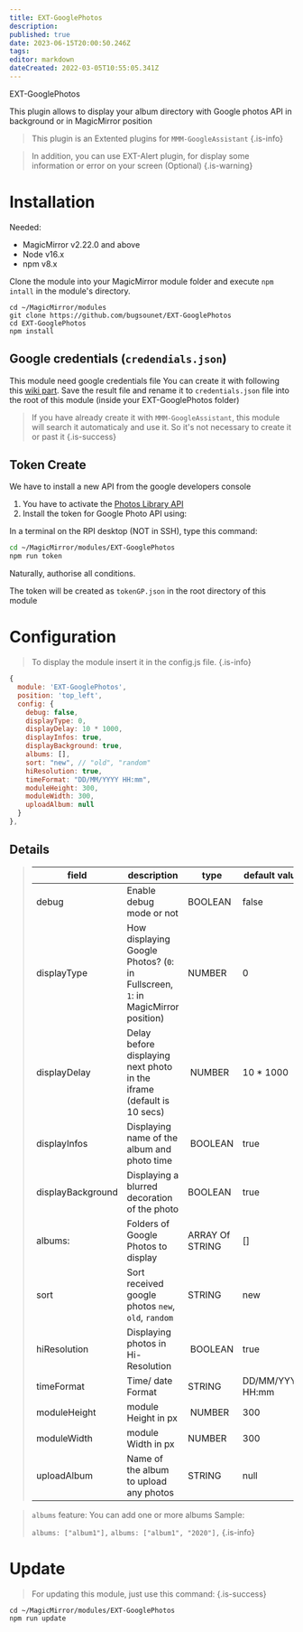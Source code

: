 ```yaml
---
title: EXT-GooglePhotos
description: 
published: true
date: 2023-06-15T20:00:50.246Z
tags: 
editor: markdown
dateCreated: 2022-03-05T10:55:05.341Z
---
```


EXT-GooglePhotos

This plugin allows to display your album directory with Google photos API in background or in MagicMirror position

> This plugin is an Extented plugins for `MMM-GoogleAssistant`
{.is-info}


> In addition, you can use EXT-Alert plugin, for display some information or error on your screen (Optional)
{.is-warning}

# Installation
Needed:
  * MagicMirror v2.22.0 and above
  * Node v16.x
  * npm v8.x

Clone the module into your MagicMirror module folder and execute `npm intall` in the module's directory.
```
cd ~/MagicMirror/modules
git clone https://github.com/bugsounet/EXT-GooglePhotos
cd EXT-GooglePhotos
npm install
```

## Google credentials (`credendials.json`)

This module need google credentials file
You can create it with following this [wiki part](https://wiki.bugsounet.fr/MMM-GoogleAssistant/SetupCredentials).
Save the result file and rename it to `credentials.json` file into the root of this module (inside your EXT-GooglePhotos folder)

> If you have already create it with `MMM-GoogleAssistant`, this module will search it automaticaly and use it.
> So it's not necessary to create it or past it
{.is-success}

## Token Create

We have to install a new API from the google developers console

1) You have to activate the [Photos Library API](https://console.cloud.google.com/apis/library/photoslibrary.googleapis.com?q=Google%20photos)
2) Install the token for Google Photo API using:

In a terminal on the RPI desktop (NOT in SSH), type this command:
 
```sh
cd ~/MagicMirror/modules/EXT-GooglePhotos
npm run token
```

Naturally, authorise all conditions.

The token will be created as `tokenGP.json` in the root directory of this module

# Configuration
> To display the module insert it in the config.js file.
{.is-info}


```js
{
  module: 'EXT-GooglePhotos',
  position: 'top_left',
  config: {
    debug: false,
    displayType: 0,
    displayDelay: 10 * 1000,
    displayInfos: true,
    displayBackground: true,
    albums: [],
    sort: "new", // "old", "random"
    hiResolution: true,
    timeFormat: "DD/MM/YYYY HH:mm",
    moduleHeight: 300,
    moduleWidth: 300,
    uploadAlbum: null
  }
},
```

## Details

> |field | description | type | default value
> |---|---|---|---
> |debug | Enable debug mode or not | BOOLEAN | false
> |displayType | How displaying Google Photos? (`0`: in Fullscreen, `1`: in MagicMirror position)| NUMBER |  0
> |displayDelay | Delay before displaying next photo in the iframe (default is 10 secs) | NUMBER | 10 * 1000
> |displayInfos | Displaying name of the album and photo time | BOOLEAN | true
> |displayBackground | Displaying a blurred decoration of the photo | BOOLEAN | true
> |albums: | Folders of Google Photos to display | ARRAY Of STRING | []
> |sort | Sort received google photos `new`, `old`, `random` | STRING | new
> |hiResolution | Displaying photos in Hi-Resolution | BOOLEAN | true
> |timeFormat | Time/ date Format | STRING | DD/MM/YYYY HH:mm
> |moduleHeight | module Height in px | NUMBER | 300
> |moduleWidth | module Width in px | NUMBER | 300
> |uploadAlbum | Name of the album to upload any photos | STRING | null

> `albums` feature: You can add one or more albums
>  Sample:
>
>  `albums: ["album1"],`
>  `albums: ["album1", "2020"],`
{.is-info}

# Update
> For updating this module, just use this command:
{.is-success}

```
cd ~/MagicMirror/modules/EXT-GooglePhotos
npm run update
```
